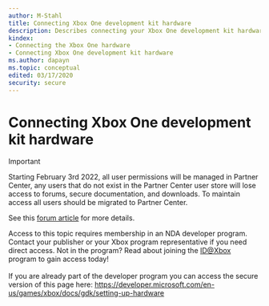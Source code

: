 ```yaml
---
author: M-Stahl
title: Connecting Xbox One development kit hardware
description: Describes connecting your Xbox One development kit hardware.
kindex:
- Connecting the Xbox One hardware
- Connecting Xbox One development kit hardware
ms.author: dapayn
ms.topic: conceptual
edited: 03/17/2020
security: secure
---
```


# Connecting Xbox One development kit hardware
> [!IMPORTANT]
> Starting February 3rd 2022, all user permissions will be managed in Partner Center, any users that do not exist in the Partner Center user store will lose access to forums, secure documentation, and downloads. To maintain access all users should be migrated to Partner Center. <p></p>See this <a href="https://forums.xboxlive.com/articles/132187/breaking-change-user-access-for-forums-secure-docu.html">forum article</a> for more details.  

 Access to this topic requires membership in an NDA developer program. Contact your publisher or your Xbox program representative if you need direct access. Not in the program? Read about joining the <a href="https://www.xbox.com/Developers/id">ID@Xbox</a> program to gain access today!  <br/><br/>If you are already part of the developer program you can access the secure version of this page here: <a target="_blank" href="https://developer.microsoft.com/en-us/games/xbox/docs/gdk/setting-up-hardware">https://developer.microsoft.com/en-us/games/xbox/docs/gdk/setting-up-hardware</a>